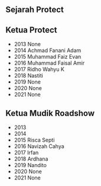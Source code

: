 ## Sejarah Protect


## Ketua Protect
- 2013 None
- 2014 Achmad Fanani Adam
- 2015 Muhammad Faiz Evan
- 2016 Muhammad Faisal Amir
- 2017 Ridho Wahyu K
- 2018 Nastiti
- 2019 None
- 2020 None
- 2021 None

## Ketua Mudik Roadshow 
- 2013
- 2014
- 2015 Risca Septi
- 2016 Navizah Cahya
- 2017 Irfan
- 2018 Ardhana
- 2019 Nandito
- 2020 None
- 2021 None
